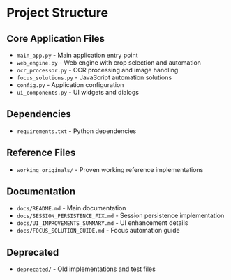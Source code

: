 # Project Structure

## Core Application Files
- `main_app.py` - Main application entry point
- `web_engine.py` - Web engine with crop selection and automation
- `ocr_processor.py` - OCR processing and image handling
- `focus_solutions.py` - JavaScript automation solutions
- `config.py` - Application configuration
- `ui_components.py` - UI widgets and dialogs

## Dependencies
- `requirements.txt` - Python dependencies

## Reference Files
- `working_originals/` - Proven working reference implementations

## Documentation
- `docs/README.md` - Main documentation
- `docs/SESSION_PERSISTENCE_FIX.md` - Session persistence implementation
- `docs/UI_IMPROVEMENTS_SUMMARY.md` - UI enhancement details
- `docs/FOCUS_SOLUTION_GUIDE.md` - Focus automation guide

## Deprecated
- `deprecated/` - Old implementations and test files